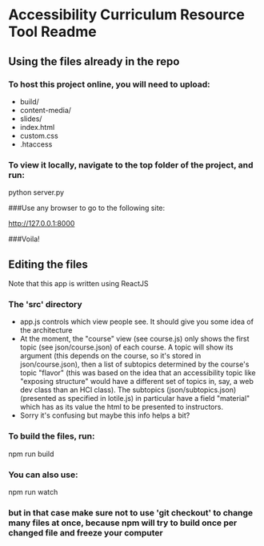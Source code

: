 # Accessibility Curriculum Resource Tool Readme

## Using the files already in the repo

### To host this project online, you will need to upload:

- build/
- content-media/
- slides/
- index.html
- custom.css
- .htaccess

### To view it locally, navigate to the top folder of the project, and run:

python server.py

###Use any browser to go to the following site:

http://127.0.0.1:8000 

###Voila!

## Editing the files

Note that this app is written using ReactJS

### The 'src' directory

- app.js controls which view people see. It should give you some idea of the architecture
- At the moment, the "course" view (see course.js) only shows the first topic (see json/course.json) of each course. A topic will show its argument (this depends on the course, so it's stored in json/course.json), then a list of subtopics determined by the course's topic "flavor" (this was based on the idea that an accessibility topic like "exposing structure" would have a different set of topics in, say, a web dev class than an HCI class). The subtopics (json/subtopics.json) (presented as specified in lotile.js) in particular have a field "material" which has as its value the html to be presented to instructors.
- Sorry it's confusing but maybe this info helps a bit?

### To build the files, run:

npm run build

### You can also use:

npm run watch

### but in that case make sure not to use 'git checkout' to change many files at once, because npm will try to build once per changed file and freeze your computer



